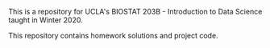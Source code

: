 This is a repository for UCLA's BIOSTAT 203B - Introduction to Data Science taught in Winter 2020.

This repository contains homework solutions and project code.
